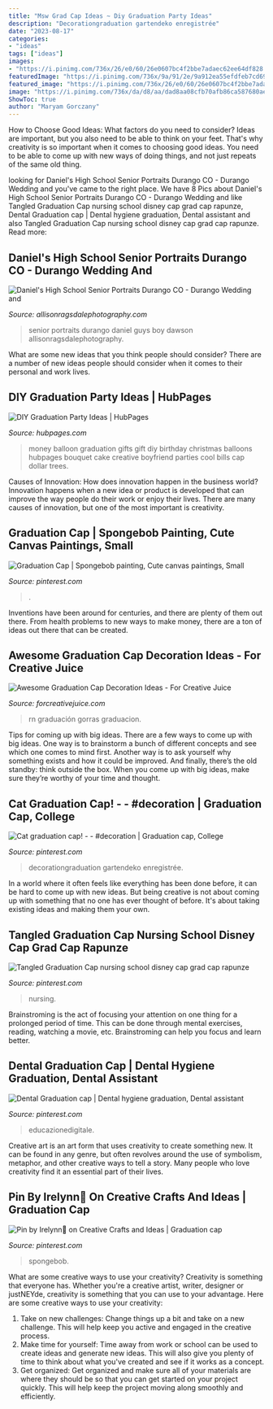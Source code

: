 ```yaml
---
title: "Msw Grad Cap Ideas ~ Diy Graduation Party Ideas"
description: "Decorationgraduation gartendeko enregistrée"
date: "2023-08-17"
categories:
- "ideas"
tags: ["ideas"]
images:
- "https://i.pinimg.com/736x/26/e0/60/26e0607bc4f2bbe7adaec62ee64df828.jpg"
featuredImage: "https://i.pinimg.com/736x/9a/91/2e/9a912ea55efdfeb7cd69f65e27188253.jpg"
featured_image: "https://i.pinimg.com/736x/26/e0/60/26e0607bc4f2bbe7adaec62ee64df828.jpg"
image: "https://i.pinimg.com/736x/da/d8/aa/dad8aa08cfb70afb86ca587680aefe06.jpg"
ShowToc: true
author: "Maryam Gorczany"
---
```



How to Choose Good Ideas: What factors do you need to consider?
Ideas are important, but you also need to be able to think on your feet. That's why creativity is so important when it comes to choosing good ideas. You need to be able to come up with new ways of doing things, and not just repeats of the same old thing.

	

		
looking for Daniel&#039;s High School Senior Portraits Durango CO - Durango Wedding and you've came to the right place. We have 8 Pics about Daniel&#039;s High School Senior Portraits Durango CO - Durango Wedding and like Tangled Graduation Cap nursing school disney cap grad cap rapunze, Dental Graduation cap | Dental hygiene graduation, Dental assistant and also Tangled Graduation Cap nursing school disney cap grad cap rapunze. Read more:
		
    
## Daniel&#039;s High School Senior Portraits Durango CO - Durango Wedding And

<img loading=lazy src="https://allisonragsdalephotography.com/wp-content/uploads/2014/12/DSC5309.jpg" onerror="this.onerror=null;this.src='https://tse4.mm.bing.net/th?id=OIP.IVuEEQ1KTgzssfLC9Mls5QHaLI&amp;pid=15.1';" alt="Daniel&#039;s High School Senior Portraits Durango CO - Durango Wedding and">

_Source: allisonragsdalephotography.com_

>senior portraits durango daniel guys boy dawson allisonragsdalephotography. 

	

What are some new ideas that you think people should consider?
There are a number of new ideas people should consider when it comes to their personal and work lives.

    
## DIY Graduation Party Ideas | HubPages

<img loading=lazy src="https://usercontent1.hubstatic.com/12911200_f520.jpg" onerror="this.onerror=null;this.src='https://tse4.mm.bing.net/th?id=OIP.r47RUdw7PpLAZSN42hz90QHaNJ&amp;pid=15.1';" alt="DIY Graduation Party Ideas | HubPages">

_Source: hubpages.com_

>money balloon graduation gifts gift diy birthday christmas balloons hubpages bouquet cake creative boyfriend parties cool bills cap dollar trees. 

	

Causes of Innovation: How does innovation happen in the business world?
Innovation happens when a new idea or product is developed that can improve the way people do their work or enjoy their lives. There are many causes of innovation, but one of the most important is creativity.

    
## Graduation Cap | Spongebob Painting, Cute Canvas Paintings, Small

<img loading=lazy src="https://i.pinimg.com/736x/da/d8/aa/dad8aa08cfb70afb86ca587680aefe06.jpg" onerror="this.onerror=null;this.src='https://tse4.mm.bing.net/th?id=OIP.862d0fE2Dkedmz8e3UnCSQHaOs&amp;pid=15.1';" alt="Graduation Cap | Spongebob painting, Cute canvas paintings, Small">

_Source: pinterest.com_

>. 

	

Inventions have been around for centuries, and there are plenty of them out there. From health problems to new ways to make money, there are a ton of ideas out there that can be created.

    
## Awesome Graduation Cap Decoration Ideas - For Creative Juice

<img loading=lazy src="https://i0.wp.com/forcreativejuice.com/wp-content/uploads/2017/04/graduation-caps/20-graduation-cap-design-decoration-ideas.jpg?w=600&amp;ssl=1" onerror="this.onerror=null;this.src='https://tse2.mm.bing.net/th?id=OIP.5pxt9XGxxkEVq-77ZuhRbAHaLH&amp;pid=15.1';" alt="Awesome Graduation Cap Decoration Ideas - For Creative Juice">

_Source: forcreativejuice.com_

>rn graduación gorras graduacion. 

	

Tips for coming up with big ideas.
There are a few ways to come up with big ideas. One way is to brainstorm a bunch of different concepts and see which one comes to mind first. Another way is to ask yourself why something exists and how it could be improved. And finally, there’s the old standby: think outside the box. When you come up with big ideas, make sure they’re worthy of your time and thought.

    
## Cat Graduation Cap! - - #decoration | Graduation Cap, College

<img loading=lazy src="https://i.pinimg.com/736x/26/e0/60/26e0607bc4f2bbe7adaec62ee64df828.jpg" onerror="this.onerror=null;this.src='https://tse2.mm.bing.net/th?id=OIP.WdlJlPuf3x5iPe3Ebu-i3AHaJ4&amp;pid=15.1';" alt="Cat graduation cap! - - #decoration | Graduation cap, College">

_Source: pinterest.com_

>decorationgraduation gartendeko enregistrée. 

	

In a world where it often feels like everything has been done before, it can be hard to come up with new ideas. But being creative is not about coming up with something that no one has ever thought of before. It's about taking existing ideas and making them your own.

    
## Tangled Graduation Cap Nursing School Disney Cap Grad Cap Rapunze

<img loading=lazy src="https://i.pinimg.com/736x/1c/27/74/1c277480b2943919206220a05f240682.jpg" onerror="this.onerror=null;this.src='https://tse3.mm.bing.net/th?id=OIP.ntqCt_kybhe0j4ub5c71YwHaOP&amp;pid=15.1';" alt="Tangled Graduation Cap nursing school disney cap grad cap rapunze">

_Source: pinterest.com_

>nursing. 

	

Brainstroming is the act of focusing your attention on one thing for a prolonged period of time. This can be done through mental exercises, reading, watching a movie, etc. Brainstroming can help you focus and learn better.

    
## Dental Graduation Cap | Dental Hygiene Graduation, Dental Assistant

<img loading=lazy src="https://i.pinimg.com/736x/9a/91/2e/9a912ea55efdfeb7cd69f65e27188253.jpg" onerror="this.onerror=null;this.src='https://tse2.mm.bing.net/th?id=OIP.5dH5hpE0sjg4KEMQ-NzI3AHaJ3&amp;pid=15.1';" alt="Dental Graduation cap | Dental hygiene graduation, Dental assistant">

_Source: pinterest.com_

>educazionedigitale. 

	

Creative art is an art form that uses creativity to create something new. It can be found in any genre, but often revolves around the use of symbolism, metaphor, and other creative ways to tell a story. Many people who love creativity find it an essential part of their lives.

    
## Pin By Irelynn💎 On Creative Crafts And Ideas | Graduation Cap

<img loading=lazy src="https://i.pinimg.com/736x/f2/77/d6/f277d6689a859734765667f8a211da80.jpg" onerror="this.onerror=null;this.src='https://tse1.mm.bing.net/th?id=OIP.yvL4g9B9Kh1yYQq1BrfOSwHaJ4&amp;pid=15.1';" alt="Pin by Irelynn💎 on Creative Crafts and Ideas | Graduation cap">

_Source: pinterest.com_

>spongebob. 

	

What are some creative ways to use your creativity?
Creativity is something that everyone has. Whether you're a creative artist, writer, designer or justNEYde, creativity is something that you can use to your advantage. Here are some creative ways to use your creativity: 
1. Take on new challenges: Change things up a bit and take on a new challenge. This will help keep you active and engaged in the creative process. 
2. Make time for yourself: Time away from work or school can be used to create ideas and generate new ideas. This will also give you plenty of time to think about what you've created and see if it works as a concept. 
3. Get organized: Get organized and make sure all of your materials are where they should be so that you can get started on your project quickly. This will help keep the project moving along smoothly and efficiently. 

